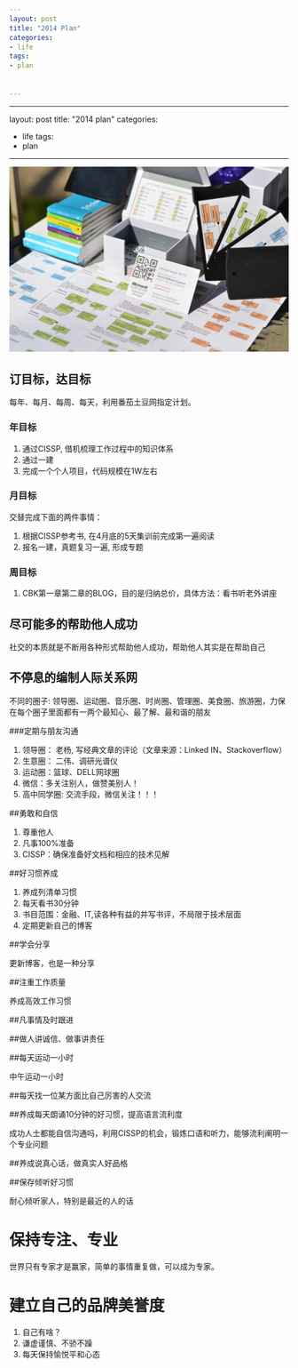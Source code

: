 ```yaml
---
layout: post
title: "2014 Plan"
categories:
- life
tags:
- plan


---
```



---
layout: post
title: "2014 plan"
categories:
- life
tags:
- plan


---

![图片](/assets/images/outline_plan.jpg)

## 订目标，达目标  

每年、每月、每周、每天，利用番茄土豆网指定计划。 

### 年目标  
  
1. 通过CISSP, 借机梳理工作过程中的知识体系  
2. 通过一建
3. 完成一个个人项目，代码规模在1W左右
  
### 月目标   

交替完成下面的两件事情：  

1. 根据CISSP参考书, 在4月底的5天集训前完成第一遍阅读
2. 报名一建，真题复习一遍, 形成专题


### 周目标  

1. CBK第一章第二章的BLOG，目的是归纳总价，具体方法：看书听老外讲座

## 尽可能多的帮助他人成功  

社交的本质就是不断用各种形式帮助他人成功，帮助他人其实是在帮助自己

## 不停息的编制人际关系网

不同的圈子:
领导圈、运动圈、音乐圈、时尚圈、管理圈、美食圈、旅游圈，力保在每个圈子里面都有一两个最知心、最了解、最和谐的朋友

###定期与朋友沟通  

1. 领导圈： 老杨, 写经典文章的评论（文章来源：Linked IN、Stackoverflow）
2. 生意圈： 二伟、调研光谱仪
3. 运动圈：篮球、DELL网球圈
4. 微信：多关注别人，做赞美别人！  
5. 高中同学圈: 交流手段，微信关注！！！

##勇敢和自信

1. 尊重他人
2. 凡事100%准备
3. CISSP：确保准备好文档和相应的技术见解

##好习惯养成

1. 养成列清单习惯  
2. 每天看书30分钟
3. 书目范围：金融、IT,读各种有益的并写书评，不局限于技术层面
4. 定期更新自己的博客

##学会分享

更新博客，也是一种分享

##注重工作质量  

养成高效工作习惯

##凡事情及时跟进

##做人讲诚信、做事讲责任

##每天运动一小时  

中午运动一小时  


##每天找一位某方面比自己厉害的人交流  

##养成每天朗诵10分钟的好习惯，提高语言流利度  

成功人士都能自信沟通吗，利用CISSP的机会，锻炼口语和听力，能够流利阐明一个专业问题  

##养成说真心话，做真实人好品格

##保存倾听好习惯  

耐心倾听家人，特别是最近的人的话  


# 保持专注、专业  

世界只有专家才是赢家，简单的事情重复做，可以成为专家。

# 建立自己的品牌美誉度  
  
1. 自己有啥？
2. 谦虚谨慎、不骄不躁  
3. 每天保持愉悦平和心态



